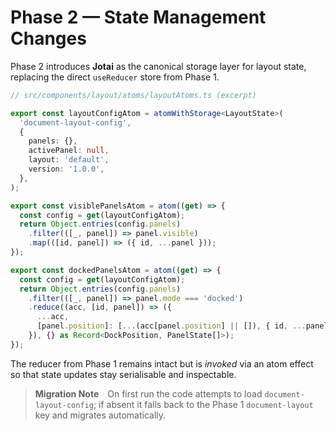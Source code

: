 # Phase 2 — State Management Changes

Phase 2 introduces **Jotai** as the canonical storage layer for layout state, replacing the direct `useReducer` store from Phase 1.

```typescript
// src/components/layout/atoms/layoutAtoms.ts (excerpt)

export const layoutConfigAtom = atomWithStorage<LayoutState>(
  'document-layout-config',
  {
    panels: {},
    activePanel: null,
    layout: 'default',
    version: '1.0.0',
  },
);

export const visiblePanelsAtom = atom((get) => {
  const config = get(layoutConfigAtom);
  return Object.entries(config.panels)
    .filter(([_, panel]) => panel.visible)
    .map(([id, panel]) => ({ id, ...panel }));
});

export const dockedPanelsAtom = atom((get) => {
  const config = get(layoutConfigAtom);
  return Object.entries(config.panels)
    .filter(([_, panel]) => panel.mode === 'docked')
    .reduce((acc, [id, panel]) => ({
      ...acc,
      [panel.position]: [...(acc[panel.position] || []), { id, ...panel }],
    }), {} as Record<DockPosition, PanelState[]>);
});
```

The reducer from Phase 1 remains intact but is *invoked* via an atom effect so that state updates stay serialisable and inspectable.

> **Migration Note** On first run the code attempts to load `document-layout-config`; if absent it falls back to the Phase 1 `document-layout` key and migrates automatically. 